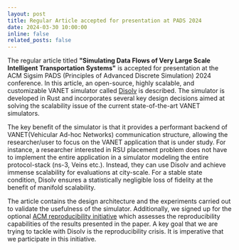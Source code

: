```yaml
---
layout: post
title: Regular Article accepted for presentation at PADS 2024
date: 2024-03-30 10:00:00
inline: false 
related_posts: false
---
```


The regular article titled **"Simulating Data Flows of Very Large Scale Intelligent Transportation Systems"** is accepted for presentation at the ACM Sigsim PADS (Principles of Advanced Discrete Simulation) 2024 conference. In this article, an open-source, highly scalable, and customizable VANET simulator called [Disolv](https://github.com/nagacharan-tangirala/disolv) is described. The simulator is developed in Rust and incorporates several key design decisions aimed at solving the scalability issue of the current state-of-the-art VANET simulators.

The key benefit of the simulator is that it provides a performant backend of VANET(Vehicular Ad-hoc Networks) communication structure, allowing the researcher/user to focus on the VANET application that is under study. For instance, a researcher interested in RSU placement problem does not have to implement the entire application in a simulator modeling the entire protocol-stack (ns-3, Veins etc.). Instead, they can use Disolv and achieve immense scalability for evaluations at city-scale. For a stable state condition, Disolv ensures a statistically negligible loss of fidelity at the benefit of manifold scalability.

The article contains the design architecture and the experiments carried out to validate the usefulness of the simulator. Additionally, we signed up for the optional [ACM reproducibility initiative](https://www.acm.org/publications/policies/artifact-review-and-badging-current) which assesses the reproducibility capabilities of the results presented in the paper. A key goal that we are trying to tackle with Disolv is the reproducibility crisis. It is imperative that we participate in this initiative.
